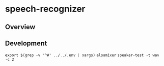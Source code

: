 # speech-recognizer

## Overview

## Development

`export $(grep -v '^#' ../../.env | xargs)`
`alsamixer`
`speaker-test -t wav -c 2`
